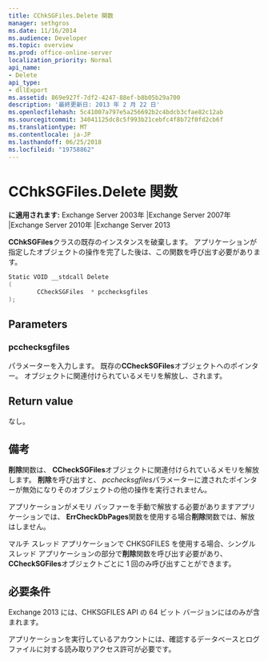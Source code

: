 ```yaml
---
title: CChkSGFiles.Delete 関数
manager: sethgros
ms.date: 11/16/2014
ms.audience: Developer
ms.topic: overview
ms.prod: office-online-server
localization_priority: Normal
api_name:
- Delete
api_type:
- dllExport
ms.assetid: 869e927f-7df2-4247-88ef-b8b05b29a700
description: '最終更新日: 2013 年 2 月 22 日'
ms.openlocfilehash: 5c41007a797e5a256692b2c4bdcb3cfae82c12ab
ms.sourcegitcommit: 34041125dc8c5f993b21cebfc4f8b72f0fd2cb6f
ms.translationtype: MT
ms.contentlocale: ja-JP
ms.lasthandoff: 06/25/2018
ms.locfileid: "19758862"
---
```

# <a name="cchksgfilesdelete-function"></a>CChkSGFiles.Delete 関数

**に適用されます:** Exchange Server 2003年 |Exchange Server 2007年 |Exchange Server 2010年 |Exchange Server 2013
  
**CChkSGFiles**クラスの既存のインスタンスを破棄します。 アプリケーションが指定したオブジェクトの操作を完了した後は、この関数を呼び出す必要があります。 
  
```cs
Static VOID __stdcall Delete 
(
        CCheckSGFiles  * pcchecksgfiles
);

```

## <a name="parameters"></a>Parameters

### <a name="pcchecksgfiles"></a>pcchecksgfiles 
  
パラメーターを入力します。 既存の**CCheckSGFiles**オブジェクトへのポインター。 オブジェクトに関連付けられているメモリを解放し、されます。 
    
## <a name="return-value"></a>Return value

なし。
  
## <a name="remarks"></a>備考

**削除**関数は、 **CCheckSGFiles**オブジェクトに関連付けられているメモリを解放します。 **削除**を呼び出すと、 *pcchecksgfiles*パラメーターに渡されたポインターが無効になりそのオブジェクトの他の操作を実行されません。 
  
アプリケーションがメモリ バッファーを手動で解放する必要がありますアプリケーションでは、 **ErrCheckDbPages**関数を使用する場合**削除**関数では、解放はしません。 
  
マルチ スレッド アプリケーションで CHKSGFILES を使用する場合、シングル スレッド アプリケーションの部分で**削除**関数を呼び出す必要があり、 **CCheckSGFiles**オブジェクトごとに 1 回のみ呼び出すことができます。 
  
## <a name="requirements"></a>必要条件

Exchange 2013 には、CHKSGFILES API の 64 ビット バージョンにはのみが含まれます。
  
アプリケーションを実行しているアカウントには、確認するデータベースとログ ファイルに対する読み取りアクセス許可が必要です。
  

